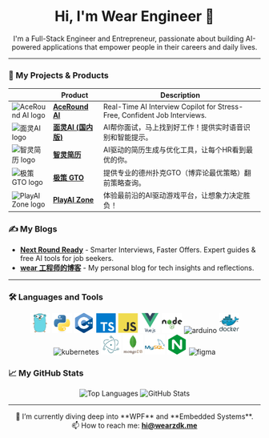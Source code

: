 <div align="center">

# Hi, I'm Wear Engineer 👋

<p>I'm a Full-Stack Engineer and Entrepreneur, passionate about building AI-powered applications that empower people in their careers and daily lives.</p>

</div>

---

### 🚀 My Projects & Products

<table>
  <thead>
    <tr>
      <th width="50px"></th>
      <th>Product</th>
      <th>Description</th>
    </tr>
  </thead>
  <tbody>
    <tr>
      <td><img src="https://www.aceround.app/favicon.png" width="32" alt="AceRound AI logo"></td>
      <td><a href="https://www.aceround.app"><b>AceRound AI</b></a></td>
      <td>Real-Time AI Interview Copilot for Stress-Free, Confident Job Interviews.</td>
    </tr>
    <tr>
      <td><img src="https://www.mianling.cn/favicon.png" width="32" alt="面灵AI logo"></td>
      <td><a href="https://www.mianling.cn"><b>面灵AI (国内版)</b></a></td>
      <td>AI帮你面试，马上找到好工作！提供实时语音识别和智能提示。</td>
    </tr>
    <tr>
      <td><img src="https://cv.mianling.cn/favicon.png" width="32" alt="智灵简历 logo"></td>
      <td><a href="https://cv.mianling.cn"><b>智灵简历</b></a></td>
      <td>AI驱动的简历生成与优化工具，让每个HR看到最优的你。</td>
    </tr>
    <tr>
      <td><img src="https://www.geece.cn/favicon.png" width="32" alt="极策GTO logo"></td>
      <td><a href="https://www.geece.cn/"><b>极策 GTO</b></a></td>
      <td>提供专业的德州扑克GTO（博弈论最优策略）翻前策略查询。</td>
    </tr>
    <tr>
      <td><img src="https://playai.zone/favicon.png" width="32" alt="PlayAI Zone logo"></td>
      <td><a href="https://playai.zone/"><b>PlayAI Zone</b></a></td>
      <td>体验最前沿的AI驱动游戏平台，让想象力决定胜负！</td>
    </tr>
  </tbody>
</table>

### ✍️ My Blogs

- **[Next Round Ready](https://blog.aceround.app/)** - Smarter Interviews, Faster Offers. Expert guides & free AI tools for job seekers.
- **[wear 工程师的博客](https://blog.wearzdk.me/)** - My personal blog for tech insights and reflections.

---

### 🛠️ Languages and Tools

<p align="center">
  <img src="https://raw.githubusercontent.com/devicons/devicon/master/icons/go/go-original.svg" alt="go" width="40" height="40"/>
  <img src="https://raw.githubusercontent.com/devicons/devicon/master/icons/python/python-original.svg" alt="python" width="40" height="40"/>
  <img src="https://raw.githubusercontent.com/devicons/devicon/master/icons/cplusplus/cplusplus-original.svg" alt="cplusplus" width="40" height="40"/>
  <img src="https://raw.githubusercontent.com/devicons/devicon/master/icons/typescript/typescript-original.svg" alt="typescript" width="40" height="40"/>
  <img src="https://raw.githubusercontent.com/devicons/devicon/master/icons/javascript/javascript-original.svg" alt="javascript" width="40" height="40"/>
  <img src="https://raw.githubusercontent.com/devicons/devicon/master/icons/vuejs/vuejs-original-wordmark.svg" alt="vuejs" width="40" height="40"/>
  <img src="https://raw.githubusercontent.com/devicons/devicon/master/icons/nodejs/nodejs-original-wordmark.svg" alt="nodejs" width="40" height="40"/>
  <img src="https://cdn.worldvectorlogo.com/logos/arduino-1.svg" alt="arduino" width="40" height="40"/>
  <img src="https://raw.githubusercontent.com/devicons/devicon/master/icons/docker/docker-original-wordmark.svg" alt="docker" width="40" height="40"/>
  <img src="https://www.vectorlogo.zone/logos/kubernetes/kubernetes-icon.svg" alt="kubernetes" width="40" height="40"/>
  <img src="https://raw.githubusercontent.com/devicons/devicon/master/icons/electron/electron-original.svg" alt="electron" width="40" height="40"/>
  <img src="https://raw.githubusercontent.com/devicons/devicon/master/icons/mongodb/mongodb-original-wordmark.svg" alt="mongodb" width="40" height="40"/>
  <img src="https://raw.githubusercontent.com/devicons/devicon/master/icons/mysql/mysql-original-wordmark.svg" alt="mysql" width="40" height="40"/>
  <img src="https://raw.githubusercontent.com/devicons/devicon/master/icons/nginx/nginx-original.svg" alt="nginx" width="40" height="40"/>
  <img src="https://www.vectorlogo.zone/logos/figma/figma-icon.svg" alt="figma" width="40" height="40"/>
</p>

### 📈 My GitHub Stats

<p align="center">
  <img src="https://github-readme.wearzdk.me/api/top-langs?username=wearzdk&show_icons=true&title_color=5657f5&text_color=7575ff&locale=en&layout=compact&theme=radical&hide_border=true&count_private=true" alt="Top Languages"/>
  <img src="https://github-readme.wearzdk.me/api?username=wearzdk&show_icons=true&title_color=5657f5&text_color=7575ff&theme=radical&hide_border=true&hide=issues&count_private=true" alt="GitHub Stats"/>
</p>

---

<p align="center">
  🌱 I’m currently diving deep into **WPF** and **Embedded Systems**.
  <br/>
  📫 How to reach me: <a href="mailto:hi@wearzdk.me"><b>hi@wearzdk.me</b></a>
</p>
